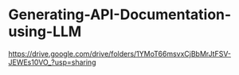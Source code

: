 # Generating-API-Documentation-using-LLM

https://drive.google.com/drive/folders/1YMoT66msvxCjBbMrJtFSV-JEWEs10VO_?usp=sharing
